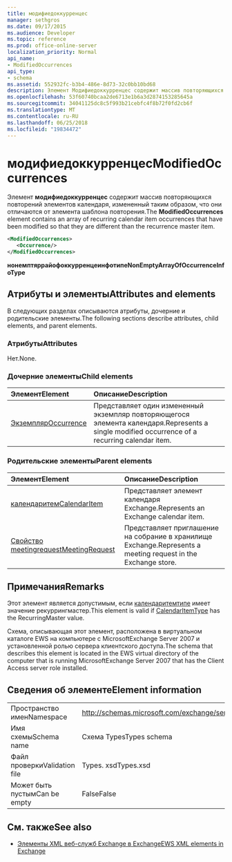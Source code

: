 ```yaml
---
title: модифиедоккурренцес
manager: sethgros
ms.date: 09/17/2015
ms.audience: Developer
ms.topic: reference
ms.prod: office-online-server
localization_priority: Normal
api_name:
- ModifiedOccurrences
api_type:
- schema
ms.assetid: 552932fc-b3b4-486e-8d73-32c0bb10bd68
description: Элемент Модифиедоккурренцес содержит массив повторяющихся повторений элементов календаря, измененный таким образом, что они отличаются от элемента шаблона повторения.
ms.openlocfilehash: 53f60740bcaa2de6713e1b6a3d2874153285645a
ms.sourcegitcommit: 34041125dc8c5f993b21cebfc4f8b72f0fd2cb6f
ms.translationtype: MT
ms.contentlocale: ru-RU
ms.lasthandoff: 06/25/2018
ms.locfileid: "19834472"
---
```

# <a name="modifiedoccurrences"></a><span data-ttu-id="1ae23-103">модифиедоккурренцес</span><span class="sxs-lookup"><span data-stu-id="1ae23-103">ModifiedOccurrences</span></span>

<span data-ttu-id="1ae23-104">Элемент **модифиедоккурренцес** содержит массив повторяющихся повторений элементов календаря, измененный таким образом, что они отличаются от элемента шаблона повторения.</span><span class="sxs-lookup"><span data-stu-id="1ae23-104">The **ModifiedOccurrences** element contains an array of recurring calendar item occurrences that have been modified so that they are different than the recurrence master item.</span></span> 
  
```xml
<ModifiedOccurrences>
   <Occurrence/>
</ModifiedOccurrences>
```

 <span data-ttu-id="1ae23-105">**нонемптяррайофоккурренцеинфотипе**</span><span class="sxs-lookup"><span data-stu-id="1ae23-105">**NonEmptyArrayOfOccurrenceInfoType**</span></span>
## <a name="attributes-and-elements"></a><span data-ttu-id="1ae23-106">Атрибуты и элементы</span><span class="sxs-lookup"><span data-stu-id="1ae23-106">Attributes and elements</span></span>

<span data-ttu-id="1ae23-107">В следующих разделах описываются атрибуты, дочерние и родительские элементы.</span><span class="sxs-lookup"><span data-stu-id="1ae23-107">The following sections describe attributes, child elements, and parent elements.</span></span>
  
### <a name="attributes"></a><span data-ttu-id="1ae23-108">Атрибуты</span><span class="sxs-lookup"><span data-stu-id="1ae23-108">Attributes</span></span>

<span data-ttu-id="1ae23-109">Нет.</span><span class="sxs-lookup"><span data-stu-id="1ae23-109">None.</span></span>
  
### <a name="child-elements"></a><span data-ttu-id="1ae23-110">Дочерние элементы</span><span class="sxs-lookup"><span data-stu-id="1ae23-110">Child elements</span></span>

|<span data-ttu-id="1ae23-111">**Элемент**</span><span class="sxs-lookup"><span data-stu-id="1ae23-111">**Element**</span></span>|<span data-ttu-id="1ae23-112">**Описание**</span><span class="sxs-lookup"><span data-stu-id="1ae23-112">**Description**</span></span>|
|:-----|:-----|
|[<span data-ttu-id="1ae23-113">Экземпляр</span><span class="sxs-lookup"><span data-stu-id="1ae23-113">Occurrence</span></span>](occurrence.md) <br/> |<span data-ttu-id="1ae23-114">Представляет один измененный экземпляр повторяющегося элемента календаря.</span><span class="sxs-lookup"><span data-stu-id="1ae23-114">Represents a single modified occurrence of a recurring calendar item.</span></span>  <br/> |
   
### <a name="parent-elements"></a><span data-ttu-id="1ae23-115">Родительские элементы</span><span class="sxs-lookup"><span data-stu-id="1ae23-115">Parent elements</span></span>

|<span data-ttu-id="1ae23-116">**Элемент**</span><span class="sxs-lookup"><span data-stu-id="1ae23-116">**Element**</span></span>|<span data-ttu-id="1ae23-117">**Описание**</span><span class="sxs-lookup"><span data-stu-id="1ae23-117">**Description**</span></span>|
|:-----|:-----|
|[<span data-ttu-id="1ae23-118">календаритем</span><span class="sxs-lookup"><span data-stu-id="1ae23-118">CalendarItem</span></span>](calendaritem.md) <br/> |<span data-ttu-id="1ae23-119">Представляет элемент календаря Exchange.</span><span class="sxs-lookup"><span data-stu-id="1ae23-119">Represents an Exchange calendar item.</span></span>  <br/> |
|[<span data-ttu-id="1ae23-120">Свойство meetingrequest</span><span class="sxs-lookup"><span data-stu-id="1ae23-120">MeetingRequest</span></span>](meetingrequest.md) <br/> |<span data-ttu-id="1ae23-121">Представляет приглашение на собрание в хранилище Exchange.</span><span class="sxs-lookup"><span data-stu-id="1ae23-121">Represents a meeting request in the Exchange store.</span></span>  <br/> |
   
## <a name="remarks"></a><span data-ttu-id="1ae23-122">Примечания</span><span class="sxs-lookup"><span data-stu-id="1ae23-122">Remarks</span></span>

<span data-ttu-id="1ae23-123">Этот элемент является допустимым, если [календаритемтипе](calendaritemtype.md) имеет значение рекуррингмастер.</span><span class="sxs-lookup"><span data-stu-id="1ae23-123">This element is valid if [CalendarItemType](calendaritemtype.md) has the RecurringMaster value.</span></span> 
  
<span data-ttu-id="1ae23-124">Схема, описывающая этот элемент, расположена в виртуальном каталоге EWS на компьютере с MicrosoftExchange Server 2007 и установленной ролью сервера клиентского доступа.</span><span class="sxs-lookup"><span data-stu-id="1ae23-124">The schema that describes this element is located in the EWS virtual directory of the computer that is running MicrosoftExchange Server 2007 that has the Client Access server role installed.</span></span>
  
## <a name="element-information"></a><span data-ttu-id="1ae23-125">Сведения об элементе</span><span class="sxs-lookup"><span data-stu-id="1ae23-125">Element information</span></span>

|||
|:-----|:-----|
|<span data-ttu-id="1ae23-126">Пространство имен</span><span class="sxs-lookup"><span data-stu-id="1ae23-126">Namespace</span></span>  <br/> |http://schemas.microsoft.com/exchange/services/2006/types  <br/> |
|<span data-ttu-id="1ae23-127">Имя схемы</span><span class="sxs-lookup"><span data-stu-id="1ae23-127">Schema name</span></span>  <br/> |<span data-ttu-id="1ae23-128">Схема Types</span><span class="sxs-lookup"><span data-stu-id="1ae23-128">Types schema</span></span>  <br/> |
|<span data-ttu-id="1ae23-129">Файл проверки</span><span class="sxs-lookup"><span data-stu-id="1ae23-129">Validation file</span></span>  <br/> |<span data-ttu-id="1ae23-130">Types. xsd</span><span class="sxs-lookup"><span data-stu-id="1ae23-130">Types.xsd</span></span>  <br/> |
|<span data-ttu-id="1ae23-131">Может быть пустым</span><span class="sxs-lookup"><span data-stu-id="1ae23-131">Can be empty</span></span>  <br/> |<span data-ttu-id="1ae23-132">False</span><span class="sxs-lookup"><span data-stu-id="1ae23-132">False</span></span>  <br/> |
   
## <a name="see-also"></a><span data-ttu-id="1ae23-133">См. также</span><span class="sxs-lookup"><span data-stu-id="1ae23-133">See also</span></span>



- [<span data-ttu-id="1ae23-134">Элементы XML веб-служб Exchange в Exchange</span><span class="sxs-lookup"><span data-stu-id="1ae23-134">EWS XML elements in Exchange</span></span>](ews-xml-elements-in-exchange.md)


